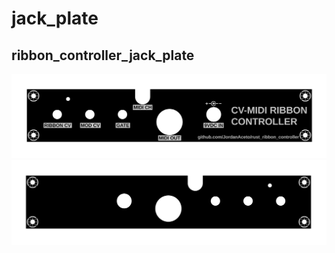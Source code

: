 # jack_plate

## ribbon_controller_jack_plate

![PCB front](docs/2D/ribbon_controller_jack_plate_front.svg)
![PCB back](docs/2D/ribbon_controller_jack_plate_back.svg)

